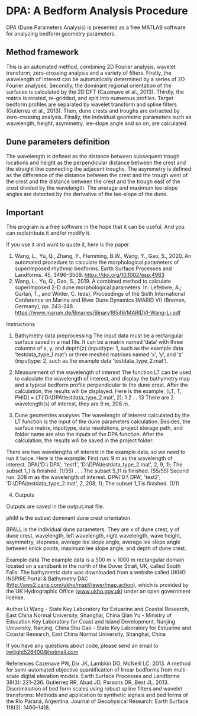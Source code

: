 # DPA: A Bedform Analysis Procedure
DPA (Dune Parameters Analysis) is presented as a free MATLAB software for analyzing bedform geometry parameters. 

## Method framework
This is an automated method, combining 2D Fourier analysis, wavelet transform, zero-crossing analysis and a variety of filters.
Firstly, the wavelength of interest can be automatically determined by a series of 2D Fourier analyses. Secondly, the dominant regional orientation of the surfaces is calculated by the 2D DFT (Cazenave et al., 2013). Thirdly, the matrix is rotated, re-gridded, and split into numerous profiles. Target bedform profiles are separated by wavelet transform and spline filters (Gutierrez et al., 2013). Then, dune crests and troughs are extracted by zero-crossing analysis. Finally, the individual geometric parameters such as wavelength, height, asymmetry, lee-slope angle and so on, are calculated. 

## Dune parameters definition 
The wavelength is defined as the distance between subsequent trough locations and height as the perpendicular distance between the crest and the straight line connecting the adjacent troughs. The asymmetry is defined as the difference of the distance between the crest and the trough west of the crest and the distance between the crest and the trough east of the crest divided by the wavelength. The average and maximum lee-slope angles are detected by the derivative of the lee-slope of the dune.
## Important
This program is a free software in the hope that it can be useful. And you can redistribute it and/or modify it. 

If you use it and want to quote it, here is the paper.
1.	Wang, L., Yu, Q., Zhang, Y., Flemming, B.W., Wang, Y., Gao, S., 2020. An automated procedure to calculate the morphological parameters of superimposed rhythmic bedforms. Earth Surface Processes and Landforms. 45, 3496–3509. https://doi.org/10.1002/esp.4983
2.	Wang, L., Yu, Q., Gao, S., 2019. A combined method to calculate superimposed 2-D dune morphological parameters. In: Lefebvre, A.; Garlan, T., and Winter, C. (eds), Proceedings of the Sixth International Conference on Marine and River Dune Dynamics (MARID VI) (Bremen, Germany), pp. 243-248. https://www.marum.de/Binaries/Binary18546/MARIDVI-Wang-Li.pdf

Instructions
1.	Bathymetry data preprocessing
The input data must be a rectangular surface saved in a mat file. It can be a matrix named ‘data’ with three columns of x, y, and depth(z) (inputtype: 1, such as the example data ‘testdata_type_1.mat’) or three meshed matrixes named ‘x’, ‘y’, and ‘z’ (inputtype: 2, such as the example data ‘testdata_type_2.mat’). 

2.	Measurement of the wavelength of interest
The function LT can be used to calculate the wavelength of interest, and display the bathymetry map and a typical bedform profile perpendicular to the dune crest. After the calculation, the results will be displayed. 
Here is the example:
[LT, T, PHID] = LT('D:\DPA\testdata_type_2.mat', 2);
1
2
.
  .
  13 
There are 2 wavelength(s) of interest, they are 9 m, 208 m.

3.	Dune geometries analyses
The wavelength of interest calculated by the LT function is the input of the dune parameters calculation. Besides, the surface matrix, inputtype, data resolutions, project storage path, and folder name are also the inputs of the DPA function. After the calculation, the results will be saved in the project folder. 

There are two wavelengths of interest in the example data, so we need to run it twice.
Here is the example: 
First run: 9 m as the wavelength of interest.
DPA('D:\ DPA\', 'test1', 'D:\DPA\testdata_type_2.mat', 2, 9, 1);
The subset 1_1 is finished. (1/55)
.
.
  .
The subset 5_11 is finished. (55/55)
Second run: 208 m as the wavelength of interest.
DPA('D:\ DPA\', 'test2', 'D:\DPA\testdata_type_2.mat', 2, 208, 1);
The subset 1_1 is finished. (1/1)

4.	Outputs
 
Outputs are saved in the output.mat file.
  
phiM is the subset dominant dune crest orientation.
 
BPALL is the individual dune parameters. They are x of dune crest, y of dune crest, wavelength, left wavelength, right wavelength, wave height, asymmetry, stepness, average lee slope angle, average lee slope angle between knick points, maximum lee slope angle, and depth of dune crest.

Example data
The example data is a 500 m × 1000 m rectangular domain located on a sandbank in the north of the Dover Strait, UK, called South Falls. The bathymetric data was downloaded from a website called UKHO INSPIRE Portal & Bathymetry DAC (http://aws2.caris.com/ukho/mapViewer/map.action), which is provided by the UK Hydrographic Office (www.ukho.gov.uk) under an open government license. 

Author
Li Wang - State Key Laboratory for Estuarine and Coastal Research, East China Normal University, Shanghai, China 
Qian Yu - Ministry of Education Key Laboratory for Coast and Island Development, Nanjing University, Nanjing, China
Shu Gao - State Key Laboratory for Estuarine and Coastal Research, East China Normal University, Shanghai, China

If you have any questions about code, please send an email to twilight528400@hotmail.com

References
Cazenave PW, Dix JK, Lambkin DO, McNeill LC. 2013. A method for semi-automated objective quantification of linear bedforms from multi-scale digital elevation models. Earth Surface Processes and Landforms 38(3): 221–236.
Gutierrez RR, Abad JD, Parsons DR, Best JL. 2013. Discrimination of bed form scales using robust spline filters and wavelet transforms: Methods and application to synthetic signals and bed forms of the Río Paraná, Argentina. Journal of Geophysical Research: Earth Surface 118(3): 1400–1418.
